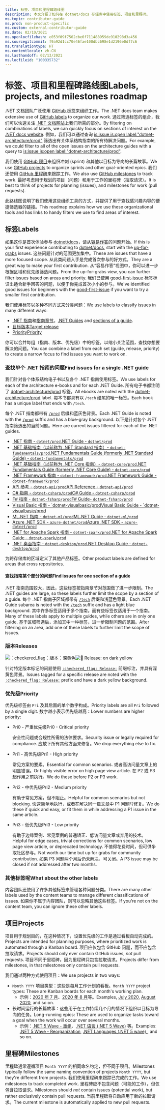 ```yaml
---
title: 标签、项目和里程碑路线图
description: 本文介绍了如何在 dotnet/docs 存储库中使用标签、项目和里程碑。
ms.topic: contributor-guide
ms.prod: non-product-specific
ms.custom: external-contributor-guide
ms.date: 02/10/2021
ms.openlocfilehash: e053f09f7502cbe6f711488959de910298d3a456
ms.sourcegitcommit: f9a92d1cc70e46fae100dbc698e1d2196e0df7c6
ms.translationtype: HT
ms.contentlocale: zh-CN
ms.lasthandoff: 02/13/2021
ms.locfileid: "100335732"
---
```

# <a name="labels-projects-and-milestones-roadmap"></a><span data-ttu-id="444de-103">标签、项目和里程碑路线图</span><span class="sxs-lookup"><span data-stu-id="444de-103">Labels, projects, and milestones roadmap</span></span>

<span data-ttu-id="444de-104">.NET 文档团队广泛使用 [ GitHub 标签](https://github.com/dotnet/docs/labels)来组织工作。</span><span class="sxs-lookup"><span data-stu-id="444de-104">The .NET docs team makes extensive use of [GitHub labels](https://github.com/dotnet/docs/labels) to organize our work.</span></span> <span data-ttu-id="444de-105">通过筛选标签的组合，我们可以快速关注 [.NET 文档网站](https://docs.microsoft.com/dotnet)上我们所需的部分。</span><span class="sxs-lookup"><span data-stu-id="444de-105">By filtering on combinations of labels, we can quickly focus on sections of interest on the [.NET docs website](https://docs.microsoft.com/dotnet).</span></span> <span data-ttu-id="444de-106">例如，我们可以通过查询 [is:issue is:open label:"dotnet-architecture/prod"](https://github.com/dotnet/docs/labels/dotnet-architecture%2Fprod) 筛选出有关体系结构指南的所有待解决问题。</span><span class="sxs-lookup"><span data-stu-id="444de-106">For example, we could filter to all of the open issues on the architecture guides with a query to [is:issue is:open label:"dotnet-architecture/prod"](https://github.com/dotnet/docs/labels/dotnet-architecture%2Fprod).</span></span>

<span data-ttu-id="444de-107">我们使用 [GitHub 项目](https://github.com/dotnet/docs/projects)来组织冲刺 (sprint) 和其他以目标为导向的长篇故事。</span><span class="sxs-lookup"><span data-stu-id="444de-107">We use [GitHub projects](https://github.com/dotnet/docs/projects) to organize sprints and other goal-oriented epics.</span></span> <span data-ttu-id="444de-108">我们还使用 [GitHub 里程碑](https://github.com/dotnet/docs/milestones)来跟踪工作。</span><span class="sxs-lookup"><span data-stu-id="444de-108">We also use [GitHub milestones](https://github.com/dotnet/docs/milestones) to track work.</span></span> <span data-ttu-id="444de-109">最好考虑用于规划的项目（问题）和用于工作的里程碑（拉取请求）。</span><span class="sxs-lookup"><span data-stu-id="444de-109">It is best to think of projects for planning (issues), and milestones for work (pull requests).</span></span>

<span data-ttu-id="444de-110">此路线图说明了我们使用这些组织工具的方式，并提供了用于查找感兴趣内容的便捷筛选器的链接。</span><span class="sxs-lookup"><span data-stu-id="444de-110">This roadmap explains how we use these organizational tools and has links to handy filters we use to find areas of interest.</span></span>

## <a name="labels"></a><span data-ttu-id="444de-111">标签</span><span class="sxs-lookup"><span data-stu-id="444de-111">Labels</span></span>

<span data-ttu-id="444de-112">如果这你是首次体验参与 [dotnet/docs](https://github.com/dotnet/docs)，请从[容易作答](https://github.com/dotnet/docs/labels/up-for-grabs)的问题开始。</span><span class="sxs-lookup"><span data-stu-id="444de-112">If this is your first experience contributing to [dotnet/docs](https://github.com/dotnet/docs), start with the [up-for-grabs](https://github.com/dotnet/docs/labels/up-for-grabs) issues.</span></span> <span data-ttu-id="444de-113">这些问题针对的范围更加集中。</span><span class="sxs-lookup"><span data-stu-id="444de-113">These are issues that have a more focused scope.</span></span> <span data-ttu-id="444de-114">从此类问题入手是完成首次参与的好方式。</span><span class="sxs-lookup"><span data-stu-id="444de-114">They are a great way to make your first contribution.</span></span> <span data-ttu-id="444de-115">从“容易作答”视图中，你可以进一步根据区域和优先级筛选问题。</span><span class="sxs-lookup"><span data-stu-id="444de-115">From the up-for-grabs view, you can further filter issues based on areas and priority.</span></span> <span data-ttu-id="444de-116">我们已使用 [good-first-issue](https://github.com/dotnet/docs/labels/good-first-issue) 标签标识出适合新手回答的问题，以便于你完成首次小小的参与。</span><span class="sxs-lookup"><span data-stu-id="444de-116">We've identified good issues for beginners with the [good-first-issue](https://github.com/dotnet/docs/labels/good-first-issue) if you want to try a smaller first contribution.</span></span>

<span data-ttu-id="444de-117">我们使用标签以多种不同方式来分类问题：</span><span class="sxs-lookup"><span data-stu-id="444de-117">We use labels to classify issues in many different ways:</span></span>

- <span data-ttu-id="444de-118">[.NET 指南](#find-issues-for-a-single-net-guide)和[指南章节](#find-issues-for-one-section-of-a-guide)。</span><span class="sxs-lookup"><span data-stu-id="444de-118">[.NET Guides](#find-issues-for-a-single-net-guide) and [sections of a guide](#find-issues-for-one-section-of-a-guide).</span></span>
- [<span data-ttu-id="444de-119">目标版本</span><span class="sxs-lookup"><span data-stu-id="444de-119">Target release</span></span>](#releases)
- [<span data-ttu-id="444de-120">Priority</span><span class="sxs-lookup"><span data-stu-id="444de-120">Priority</span></span>](#priority)

<span data-ttu-id="444de-121">你可以合并每组（指南、版本、优先级）中的标签，以缩小关注范围，查找你想要解决的问题。</span><span class="sxs-lookup"><span data-stu-id="444de-121">You can combine a label from each set (guide, release, priority) to create a narrow focus to find issues you want to work on.</span></span>

### <a name="find-issues-for-a-single-net-guide"></a><span data-ttu-id="444de-122">查找单个 .NET 指南的问题</span><span class="sxs-lookup"><span data-stu-id="444de-122">Find issues for a single .NET guide</span></span>

<span data-ttu-id="444de-123">我们针对各个体系结构电子书以及各个 .NET 指南使用标签。</span><span class="sxs-lookup"><span data-stu-id="444de-123">We use labels for each of the architecture e-books and for each .NET Guide.</span></span> <span data-ttu-id="444de-124">所有电子书都注明了 [dotnet-architecture/prod](https://github.com/dotnet/docs/labels/dotnet-architecture%2Fprod) 标签。</span><span class="sxs-lookup"><span data-stu-id="444de-124">All ebooks are noted with the [dotnet-architecture/prod](https://github.com/dotnet/docs/labels/dotnet-architecture%2Fprod) label.</span></span> <span data-ttu-id="444de-125">每本书都具有以 `/tech` 结尾的唯一标签。</span><span class="sxs-lookup"><span data-stu-id="444de-125">Each book has a unique label that ends with `/tech`.</span></span>

<span data-ttu-id="444de-126">每个 .NET 指南都带有 [`/prod`](https://github.com/dotnet/docs/labels?q=prod) 后缀和蓝灰色背景。</span><span class="sxs-lookup"><span data-stu-id="444de-126">Each .NET Guide is noted with the [`/prod`](https://github.com/dotnet/docs/labels?q=prod) suffix and has a blue-gray background.</span></span> <span data-ttu-id="444de-127">以下是针对各个 .NET 指南筛选出的当前问题。</span><span class="sxs-lookup"><span data-stu-id="444de-127">Here are current issues filtered for each of the .NET guides.</span></span>

- [<span data-ttu-id="444de-128">.NET 指南 - `dotnet/prod`</span><span class="sxs-lookup"><span data-stu-id="444de-128">.NET Guide - `dotnet/prod`</span></span>](https://github.com/dotnet/docs/labels/dotnet%2Fprod)
- [<span data-ttu-id="444de-129">.NET 基础指南（以前称为 .NET Standard 指南）- `dotnet-fundamentals/prod`</span><span class="sxs-lookup"><span data-stu-id="444de-129">.NET Fundamentals Guide (formerly .NET Standard Guide) - `dotnet-fundamentals/prod`</span></span>](https://github.com/dotnet/docs/labels/dotnet-fundamentals%2Fprod)
- [<span data-ttu-id="444de-130">.NET 基础指南（以前称为 .NET Core 指南）- `dotnet-core/prod`</span><span class="sxs-lookup"><span data-stu-id="444de-130">.NET Fundamentals Guide (formerly .NET Core Guide) - `dotnet-core/prod`</span></span>](https://github.com/dotnet/docs/labels/dotnet-core%2Fprod)
- [<span data-ttu-id="444de-131">.NET Framework 指南 - `dotnet-framework/prod`</span><span class="sxs-lookup"><span data-stu-id="444de-131">.NET Framework Guide - `dotnet-framework/prod`</span></span>](https://github.com/dotnet/docs/labels/dotnet-framework%2Fprod)
- [<span data-ttu-id="444de-132">API 参考 - `dotnet-api/prod`</span><span class="sxs-lookup"><span data-stu-id="444de-132">API Reference - `dotnet-api/prod`</span></span>](https://github.com/dotnet/docs/labels/dotnet-api%2Fprod)
- [<span data-ttu-id="444de-133">C# 指南 - `dotnet-csharp/prod`</span><span class="sxs-lookup"><span data-stu-id="444de-133">C# Guide - `dotnet-csharp/prod`</span></span>](https://github.com/dotnet/docs/labels/dotnet-csharp%2Fprod)
- [<span data-ttu-id="444de-134">F# 指南 - `dotnet-fsharp/prod`</span><span class="sxs-lookup"><span data-stu-id="444de-134">F# Guide- `dotnet-fsharp/prod`</span></span>](https://github.com/dotnet/docs/labels/dotnet-fsharp%2Fprod)
- [<span data-ttu-id="444de-135">Visual Basic 指南 - \`dotnet-visualbasic/prod</span><span class="sxs-lookup"><span data-stu-id="444de-135">Visual Basic Guide - \`dotnet-visualbasic/prod</span></span>](https://github.com/dotnet/docs/labels/dotnet-visualbasic%2Fprod)
- [<span data-ttu-id="444de-136">ML.NET 指南 - `dotnet-ml/prod`</span><span class="sxs-lookup"><span data-stu-id="444de-136">ML.NET Guide - `dotnet-ml/prod`</span></span>](https://github.com/dotnet/docs/labels/dotnet-ml%2Fprod)
- [<span data-ttu-id="444de-137">Azure .NET SDK - `azure-dotnet/prod`</span><span class="sxs-lookup"><span data-stu-id="444de-137">Azure .NET SDK - `azure-dotnet/prod`</span></span>](https://github.com/dotnet/docs/labels/azure-dotnet%2Fprod)
- [<span data-ttu-id="444de-138">.NET for Apache Spark 指南 - `dotnet-spark/prod`</span><span class="sxs-lookup"><span data-stu-id="444de-138">.NET for Apache Spark Guide - `dotnet-spark/prod`</span></span>](https://github.com/dotnet/docs/labels/dotnet-spark%2Fprod)
- [<span data-ttu-id="444de-139">.NET 桌面指南 - `dotnet-desktop/prod`</span><span class="sxs-lookup"><span data-stu-id="444de-139">.NET Desktop Guide - `dotnet-desktop/prod`</span></span>](https://github.com/dotnet/docs/labels/dotnet-desktop%2Fprod)

<span data-ttu-id="444de-140">为跨存储库的区域定义了其他产品标签。</span><span class="sxs-lookup"><span data-stu-id="444de-140">Other product labels are defined for areas that cross repositories.</span></span>

#### <a name="find-issues-for-one-section-of-a-guide"></a><span data-ttu-id="444de-141">查找指南某个部分的问题</span><span class="sxs-lookup"><span data-stu-id="444de-141">Find issues for one section of a guide</span></span>

<span data-ttu-id="444de-142">.NET 指南范围较大，因此，这些标签按指南章节对范围做了进一步限制。</span><span class="sxs-lookup"><span data-stu-id="444de-142">The .NET guides are large, so these labels further limit the scope by a section of a guide.</span></span> <span data-ttu-id="444de-143">每个 .NET 指南子区域都带有 [`/tech`](https://github.com/dotnet/docs/labels?q=tech) 后缀和浅蓝色背景。</span><span class="sxs-lookup"><span data-stu-id="444de-143">Each .NET Guide subarea is noted with the [`/tech`](https://github.com/dotnet/docs/labels?q=tech) suffix and has a light blue background.</span></span> <span data-ttu-id="444de-144">其中许多标签适用于多个指南，而有些标签仅适用于一个指南。</span><span class="sxs-lookup"><span data-stu-id="444de-144">Many of these labels apply to multiple guides, while others are in only one guide.</span></span> <span data-ttu-id="444de-145">基于区域筛选后，添加其中一种标签，进一步限制问题的范围。</span><span class="sxs-lookup"><span data-stu-id="444de-145">After filtering on an area, add one of these labels to further limit the scope of issues.</span></span>

### <a name="releases"></a><span data-ttu-id="444de-146">版本</span><span class="sxs-lookup"><span data-stu-id="444de-146">Releases</span></span>

<span data-ttu-id="444de-147">![：checkered_flag：版本：深黄色](./media/labels-projects/release.png "版本标签的前缀")</span><span class="sxs-lookup"><span data-stu-id="444de-147">![:checkered_flag: Release: on dark yellow](./media/labels-projects/release.png "Prefix for release labels")</span></span>

<span data-ttu-id="444de-148">针对特定版本标记的问题使用 [`:checkered_flag: Release:`](https://github.com/dotnet/docs/labels?q=%3Acheckered_flag%3A+Release) 前缀标注，并具有深黄色背景。</span><span class="sxs-lookup"><span data-stu-id="444de-148">Issues tagged for a specific release are noted with the [`:checkered_flag: Release:`](https://github.com/dotnet/docs/labels?q=%3Acheckered_flag%3A+Release) prefix and have a dark yellow background.</span></span>

### <a name="priority"></a><span data-ttu-id="444de-149">优先级</span><span class="sxs-lookup"><span data-stu-id="444de-149">Priority</span></span>

<span data-ttu-id="444de-150">优先级标签由 `Pri` 及其后面的单个数字构成。</span><span class="sxs-lookup"><span data-stu-id="444de-150">Priority labels are all `Pri` followed by a single digit.</span></span> <span data-ttu-id="444de-151">数字越小表示优先级越高：</span><span class="sxs-lookup"><span data-stu-id="444de-151">Lower numbers are higher priority:</span></span>

- <span data-ttu-id="444de-152">Pri0 - 严重优先级</span><span class="sxs-lookup"><span data-stu-id="444de-152">Pri0 - Critical priority</span></span>

  <span data-ttu-id="444de-153">安全性问题或合规性所需的法律要求。</span><span class="sxs-lookup"><span data-stu-id="444de-153">Security issue or legally required for compliance.</span></span> <span data-ttu-id="444de-154">应放下所有其他方面来修复。</span><span class="sxs-lookup"><span data-stu-id="444de-154">We drop everything else to fix.</span></span>
  
- <span data-ttu-id="444de-155">Pri1 - 高优先级</span><span class="sxs-lookup"><span data-stu-id="444de-155">Pri1 - High priority</span></span>

  <span data-ttu-id="444de-156">常见方案的要素。</span><span class="sxs-lookup"><span data-stu-id="444de-156">Essential for common scenarios.</span></span> <span data-ttu-id="444de-157">或者高访问量文章上的明显错误。</span><span class="sxs-lookup"><span data-stu-id="444de-157">Or highly visible error on high page view article.</span></span> <span data-ttu-id="444de-158">在 P2 或 P3 起作用之前执行。</span><span class="sxs-lookup"><span data-stu-id="444de-158">We do these before P2 or P3 work.</span></span>
  
- <span data-ttu-id="444de-159">Pri2 - 中优先级</span><span class="sxs-lookup"><span data-stu-id="444de-159">Pri2 - Medium priority</span></span>

  <span data-ttu-id="444de-160">有助于常见方案，但不阻止。</span><span class="sxs-lookup"><span data-stu-id="444de-160">Helpful for common scenarios but not blocking.</span></span>  <span data-ttu-id="444de-161">快速简单地执行，或者在解决同一篇文章中 P1 问题时修复。</span><span class="sxs-lookup"><span data-stu-id="444de-161">We do these if quick and easy, or fit them in while addressing a P1 issue in the same article.</span></span>
  
- <span data-ttu-id="444de-162">Pri3 - 低优先级</span><span class="sxs-lookup"><span data-stu-id="444de-162">Pri3 - Low priority</span></span>

  <span data-ttu-id="444de-163">有助于边缘案例、常见案例的普通矫正、低访问量文章或弃用的技术。</span><span class="sxs-lookup"><span data-stu-id="444de-163">Helpful for edge cases, trivial corrections for common scenarios, low page view article, or deprecated technology.</span></span> <span data-ttu-id="444de-164">不值得花费时间，但可供争取社区参与。</span><span class="sxs-lookup"><span data-stu-id="444de-164">Not worth our time but up for grabs for community contribution.</span></span> <span data-ttu-id="444de-165">如果 P3 问题两个月后仍未解决，可关闭。</span><span class="sxs-lookup"><span data-stu-id="444de-165">A P3 issue may be closed if not addressed after two months.</span></span>

### <a name="what-about-the-other-labels"></a><span data-ttu-id="444de-166">其他标签呢</span><span class="sxs-lookup"><span data-stu-id="444de-166">What about the other labels</span></span>

<span data-ttu-id="444de-167">内容团队还使用了许多其他标签来管理各种问题分类。</span><span class="sxs-lookup"><span data-stu-id="444de-167">There are many other labels used by the content teams to manage different classifications of issues.</span></span> <span data-ttu-id="444de-168">如果你不属于内容团队，则可以忽略其他这些标签。</span><span class="sxs-lookup"><span data-stu-id="444de-168">If you're not on the content team, you can ignore these other labels.</span></span>

## <a name="projects"></a><span data-ttu-id="444de-169">项目</span><span class="sxs-lookup"><span data-stu-id="444de-169">Projects</span></span>

<span data-ttu-id="444de-170">项目用于规划目的，在这种情况下，设置优先级的工作是通过看板自动完成的。</span><span class="sxs-lookup"><span data-stu-id="444de-170">Projects are intended for planning purposes, where prioritized work is automated through a Kanban board.</span></span> <span data-ttu-id="444de-171">项目应仅包含 GitHub 问题，而不应包含拉取请求。</span><span class="sxs-lookup"><span data-stu-id="444de-171">Projects should only ever contain GitHub issues, _not_ pull requests.</span></span> <span data-ttu-id="444de-172">项目不同于里程碑，因为里程碑只包含拉取请求。</span><span class="sxs-lookup"><span data-stu-id="444de-172">Projects differ from milestones, in that milestones only contain pull requests.</span></span>

<span data-ttu-id="444de-173">我们通过两种方式使用项目：</span><span class="sxs-lookup"><span data-stu-id="444de-173">We use projects in two ways:</span></span>

- <span data-ttu-id="444de-174">`Month YYYY` 项目类型：这些是每月工作计划的看板。</span><span class="sxs-lookup"><span data-stu-id="444de-174">`Month YYYY` project types: These are Kanban boards for each month's working plan.</span></span>
  - <span data-ttu-id="444de-175">示例：[2020 年 7 月](https://github.com/dotnet/docs/projects/103)、[2020 年 8 月](https://github.com/dotnet/docs/projects/117)等。</span><span class="sxs-lookup"><span data-stu-id="444de-175">Examples, [July 2020](https://github.com/dotnet/docs/projects/103), [August 2020](https://github.com/dotnet/docs/projects/117), and so on.</span></span>
- <span data-ttu-id="444de-176">长时间运行的长篇故事：这些用于在工作持续几个月的情况下组织以目标为导向的任务。</span><span class="sxs-lookup"><span data-stu-id="444de-176">Long-running epics: These are used to organize tasks toward a goal when the work will occur over several months.</span></span>
  - <span data-ttu-id="444de-177">示例：[.NET 5 Wave - 重组](https://github.com/dotnet/docs/projects/105)、[.NET 语言 (.NET 5 Wave)](https://github.com/dotnet/docs/projects/106) 等。</span><span class="sxs-lookup"><span data-stu-id="444de-177">Examples: [.NET 5 Wave - Reorganization](https://github.com/dotnet/docs/projects/105), [.NET Languages (.NET 5 wave) ](https://github.com/dotnet/docs/projects/106), and so on.</span></span>

## <a name="milestones"></a><span data-ttu-id="444de-178">里程碑</span><span class="sxs-lookup"><span data-stu-id="444de-178">Milestones</span></span>

<span data-ttu-id="444de-179">里程碑通常遵循项目 `Month YYYY` 的相同命名约定，但不同于项目。</span><span class="sxs-lookup"><span data-stu-id="444de-179">Milestones typically follow the same naming convention of projects `Month YYYY`, but they're different from projects.</span></span> <span data-ttu-id="444de-180">我们使用里程碑来跟踪已完成的工作。</span><span class="sxs-lookup"><span data-stu-id="444de-180">We use milestones to track completed work.</span></span> <span data-ttu-id="444de-181">里程碑应不包含问题（可能的工作），但仅包含拉取请求。</span><span class="sxs-lookup"><span data-stu-id="444de-181">Milestones should _not_ contain issues (potential work), but rather exclusively contain pull requests.</span></span> <span data-ttu-id="444de-182">当前里程碑将自动应用于新的拉取请求。</span><span class="sxs-lookup"><span data-stu-id="444de-182">The current milestone is automatically applied to new pull requests.</span></span>
